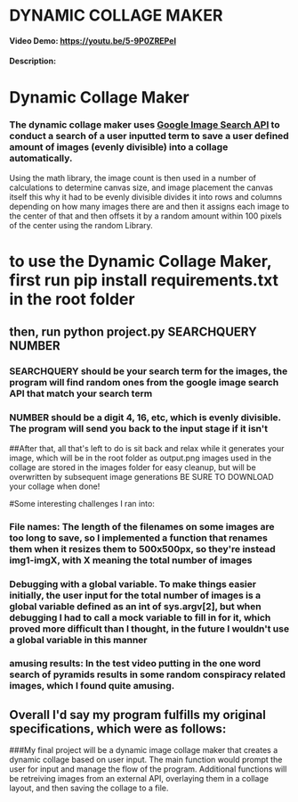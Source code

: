 # DYNAMIC COLLAGE MAKER
#### Video Demo:  https://youtu.be/5-9P0ZREPeI
#### Description:

# **Dynamic Collage Maker**
### The dynamic collage maker uses [Google Image Search API](https://pypi.org/project/Google-Images-Search/) to conduct a search of a user inputted term to save a user defined amount of images (evenly divisible) into a collage automatically.
Using the math library, the image count is then used in a number of calculations to determine canvas size, and image placement  the canvas itself this why it had to be evenly divisible divides it into rows and columns depending on how many images there are and then it assigns each image to the center of that and then offsets it by a random amount within 100 pixels of the center using the random Library.

# to use the Dynamic Collage Maker, first run pip install requirements.txt in the root folder
## then, run python project.py SEARCHQUERY NUMBER
### SEARCHQUERY should be your search term for the images, the program will find random ones from the google image search API that match your search term
### NUMBER should be a digit 4, 16, etc, which is evenly divisible. The program will send you back to the input stage if it isn't

##After that, all that's left to do is sit back and relax while it generates your image, which will be in the root folder as output.png
images used in the collage are stored in the images folder for easy cleanup, but will be overwritten by subsequent image generations
BE SURE TO DOWNLOAD your collage when done!


#Some interesting challenges I ran into:
### File names: The length of the filenames on some images are too long to save, so I implemented a function that renames them when it resizes them to 500x500px, so they're instead img1-imgX, with X meaning the total number of images
### Debugging with a global variable. To make things easier initially, the user input for the total number of images is a global variable defined as an int of sys.argv[2], but when debugging I had to call a mock variable to fill in for it, which proved more difficult than I thought, in the future I wouldn't use a global variable in this manner
### amusing results: In the test video putting in the one word search of pyramids results in some random conspiracy related images, which I found quite amusing.

## Overall I'd say my program fulfills my original specifications, which were as follows:
###My final project will be a dynamic image collage maker that creates a dynamic collage based on user input. The main function would prompt the user for input and manage the flow of the program. Additional functions will be retreiving images from an external API, overlaying them in a collage layout, and then saving the collage to a file.
